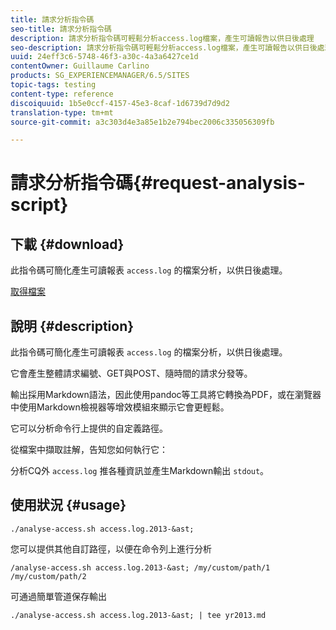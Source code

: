 ```yaml
---
title: 請求分析指令碼
seo-title: 請求分析指令碼
description: 請求分析指令碼可輕鬆分析access.log檔案，產生可讀報告以供日後處理
seo-description: 請求分析指令碼可輕鬆分析access.log檔案，產生可讀報告以供日後處理
uuid: 24eff3c6-5748-46f3-a30c-4a3a6427ce1d
contentOwner: Guillaume Carlino
products: SG_EXPERIENCEMANAGER/6.5/SITES
topic-tags: testing
content-type: reference
discoiquuid: 1b5e0ccf-4157-45e3-8caf-1d6739d7d9d2
translation-type: tm+mt
source-git-commit: a3c303d4e3a85e1b2e794bec2006c335056309fb

---
```



# 請求分析指令碼{#request-analysis-script}

## 下載 {#download}

此指令碼可簡化產生可讀報表 `access.log` 的檔案分析，以供日後處理。

[取得檔案](assets/analyse-access.sh)

## 說明 {#description}

此指令碼可簡化產生可讀報表 `access.log` 的檔案分析，以供日後處理。

它會產生整體請求編號、GET與POST、隨時間的請求分發等。

輸出採用Markdown語法，因此使用pandoc等工具將它轉換為PDF，或在瀏覽器中使用Markdown檢視器等增效模組來顯示它會更輕鬆。

它可以分析命令行上提供的自定義路徑。

從檔案中擷取註解，告知您如何執行它：

分析CQ外 `access.log` 推各種資訊並產生Markdown輸出 `stdout`。

## 使用狀況 {#usage}

`./analyse-access.sh access.log.2013-&ast;`

您可以提供其他自訂路徑，以便在命令列上進行分析

`/analyse-access.sh access.log.2013-&ast; /my/custom/path/1 /my/custom/path/2`

可通過簡單管道保存輸出

`./analyse-access.sh access.log.2013-&ast; | tee yr2013.md`
